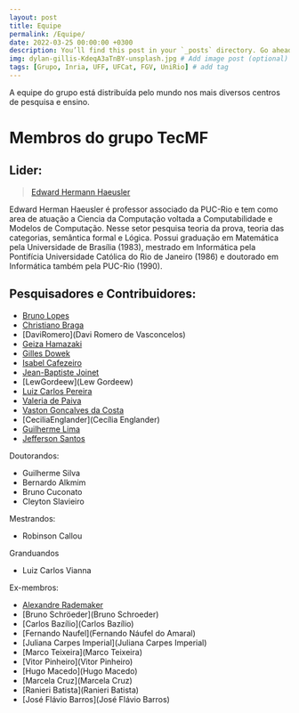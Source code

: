 ```yaml
---
layout: post
title: Equipe
permalink: /Equipe/
date: 2022-03-25 00:00:00 +0300
description: You’ll find this post in your `_posts` directory. Go ahead and edit it and re-build the site to see your changes. # Add post description (optional)
img: dylan-gillis-KdeqA3aTnBY-unsplash.jpg # Add image post (optional)
tags: [Grupo, Inria, UFF, UFCat, FGV, UniRio] # add tag
---
```


A equipe do grupo está distribuída pelo mundo nos mais diversos centros de pesquisa e ensino.

# Membros do grupo TecMF

## Lider:

 > [Edward Hermann Haeusler](http://www.inf.puc-rio.br/blog/professor/@edward-hermann-haeusler/)

 Edward Herman Haeusler é professor associado da PUC-Rio e tem como area de atuação a Ciencia da Computação voltada a Computabilidade e Modelos de Computação. Nesse setor pesquisa teoria da prova, teoria das
categorias, semântica formal e Lógica. Possui graduação em Matemática pela Universidade de Brasília (1983), mestrado em Informática pela Pontifícia Universidade Católica do Rio de Janeiro (1986) e doutorado em Informática também pela PUC-Rio (1990).

## Pesquisadores e Contribuidores:

 * [Bruno Lopes]([http://www.ic.uff.br/~bruno)
 * [Christiano Braga](http://www.ic.uff.br/~cbraga)
 * [DaviRomero](Davi Romero de Vasconcelos)
 * [Geiza Hamazaki](http://bsi.uniriotec.br/professores/index.html)
 * [Gilles Dowek](https://who.rocq.inria.fr/Gilles.Dowek/)
 * [Isabel Cafezeiro](http://www.ic.uff.br/index.php/pt/pessoas/168-docente?docente=29)
 * [Jean-Baptiste Joinet](http://www-philo.univ-paris1.fr/Joinet/NEW/index.php)
 * [LewGordeew](Lew Gordeew)
 * [Luiz Carlos Pereira](http://www.fil.puc-rio.br/depto_docente.html)
 * [Valeria de Paiva]([http://www.valeriadepaiva.org/)
 * [Vaston Goncalves da Costa](https://sigaa.sistemas.ufcat.edu.br/sigaa/public/docente/portal.jsf?siape=1315553)
 * [CeciliaEnglander](Cecília Englander)
 * [Guilherme Lima](http://www.telemidia.puc-rio.br/~gflima)
 * [Jefferson Santos](jeffsantos.github.io)

Doutorandos:

 * Guilherme Silva
 * Bernardo Alkmim
 * Bruno Cuconato
 * Cleyton Slavieiro

Mestrandos:

 * Robinson Callou

Granduandos
 * Luiz Carlos Vianna 

Ex-membros:

 * [Alexandre Rademaker]([http://arademaker.github.io/)
 * [Bruno Schröeder](Bruno Schroeder)
 * [Carlos Bazílio](Carlos Bazílio)
 * [Fernando Naufel](Fernando Náufel do Amaral)
 * [Juliana Carpes Imperial](Juliana Carpes Imperial)
 * [Marco Teixeira](Marco Teixeira)
 * [Vitor Pinheiro](Vitor Pinheiro)
 * [Hugo Macedo](Hugo Macedo)
 * [Marcela Cruz](Marcela Cruz)
 * [Ranieri Batista](Ranieri Batista)
 * [José Flávio Barros](José Flávio Barros)

